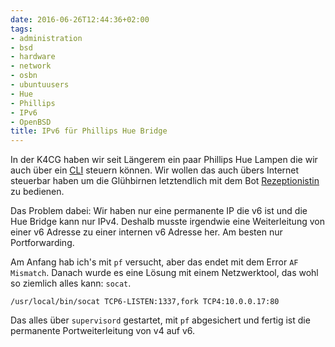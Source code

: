 ```yaml
---
date: 2016-06-26T12:44:36+02:00
tags:
- administration
- bsd
- hardware
- network
- osbn
- ubuntuusers
- Hue
- Phillips
- IPv6
- OpenBSD
title: IPv6 für Phillips Hue Bridge
---
```


In der K4CG haben wir seit Längerem ein paar Phillips Hue Lampen die wir
auch über ein [CLI](https://github.com/k4cg/k4cglicht) steuern können.
Wir wollen das auch übers Internet steuerbar haben um die Glühbirnen letztendlich mit
dem Bot [Rezeptionistin](https://github.com/k4cg/rezeptionistin) zu
bedienen.

Das Problem dabei: Wir haben nur eine permanente IP die v6 ist und die Hue
Bridge kann nur IPv4. Deshalb musste irgendwie eine Weiterleitung von einer v6
Adresse zu einer internen v6 Adresse her. Am besten nur Portforwarding.

Am Anfang hab ich's mit `pf` versucht, aber das endet mit dem Error `AF
Mismatch`. Danach wurde es eine Lösung mit einem Netzwerktool, das wohl so
ziemlich alles kann: `socat`.

```
/usr/local/bin/socat TCP6-LISTEN:1337,fork TCP4:10.0.0.17:80
```

Das alles über `supervisord` gestartet, mit `pf` abgesichert und fertig ist die permanente
Portweiterleitung von v4 auf v6.
